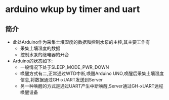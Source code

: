 # arduino wkup by timer and uart
## 简介
*   此处Arduino作为采集土壤湿度的数据和控制水泵的主控,其主要工作有
    *   采集土壤湿度的数据
    *   控制水泵的继电器的开合
*   Arduino的状态如下:
    *   一般情况下处于SLEEP_MODE_PWR_DOWN
    *   唤醒方式有二,正常通过WTD中断,唤醒Arduino UNO,唤醒后采集土壤湿度信息,将数据通过GH-xUART发送到Server
    *   另一种唤醒的方式是通过UART产生中断唤醒,Server通过GH-xUART远程唤醒设备

